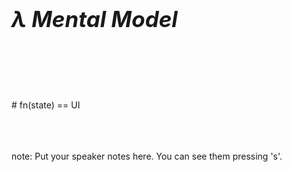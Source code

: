 <h1 style="font-size: 250%"><em>λ Mental Model</em></h1>
<br><br><br>
<br><br>
# fn(state) == UI
<br><br><br><br>

note:
    Put your speaker notes here.
    You can see them pressing 's'.
